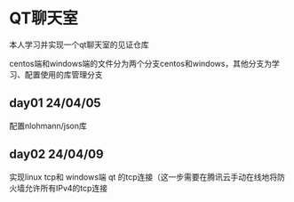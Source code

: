 # QT聊天室

本人学习并实现一个qt聊天室的见证仓库

centos端和windows端的文件分为两个分支centos和windows，其他分支为学习、配置使用的库管理分支

## day01 24/04/05

配置nlohmann/json库

## day02 24/04/09

实现linux tcp和 windows端 qt 的tcp连接（这一步需要在腾讯云手动在线地将防火墙允许所有IPv4的tcp连接
